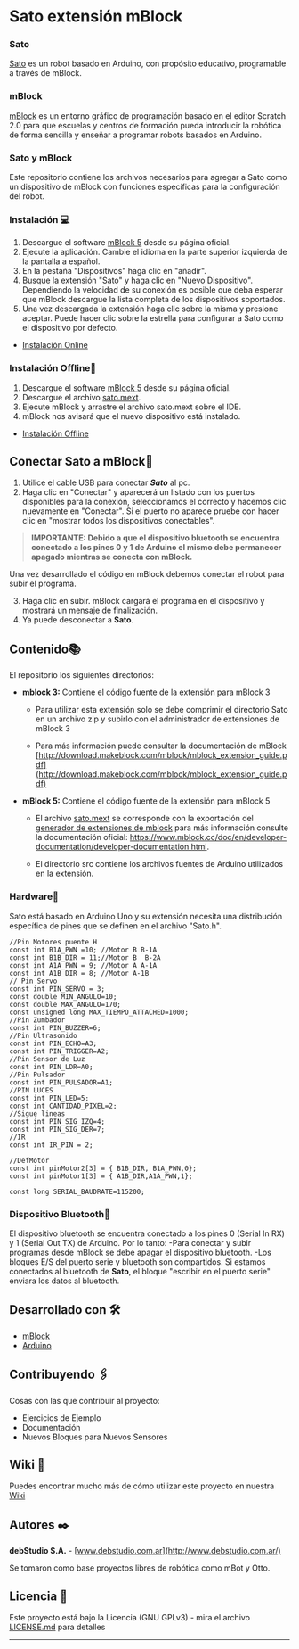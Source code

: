 # Sato extensión mBlock
### Sato 

[Sato](https://github.com/debstudio/Sato/wiki) es un robot basado en Arduino, con propósito educativo, programable a través de mBlock. 

### mBlock

[mBlock](https://www.mblock.cc/)  es un entorno gráfico de programación basado en el editor Scratch 2.0 para que escuelas y centros de formación pueda introducir la robótica de forma sencilla y enseñar a programar robots basados en Arduino.

### Sato y mBlock

Este repositorio contiene los archivos necesarios para agregar a Sato como un dispositivo de mBlock con funciones específicas para la configuración del robot.
 
### Instalación :computer:
1. Descargue el software [mBlock 5](https://www.mblock.cc/en-us/download/) desde su página oficial.
2. Ejecute la aplicación. Cambie el idioma en la parte superior izquierda de la pantalla a español.
3. En la pestaña "Dispositivos" haga clic en "añadir".
4. Busque la extensión "Sato" y haga clic en "Nuevo Dispositivo". Dependiendo la velocidad de su conexión es posible que deba esperar que mBlock descargue la lista completa de los dispositivos soportados.
5. Una vez descargada la extensión haga clic sobre la misma y presione aceptar. Puede hacer clic sobre la estrella para configurar a Sato como el dispositivo por defecto.

- [Instalación Online](https://github.com/debstudio/Sato/wiki/Instalaci%C3%B3n-Online)


### Instalación Offline:dvd:

1. Descargue el software [mBlock 5](https://www.mblock.cc/en-us/download/) desde su página oficial.
2. Descargue el archivo [sato.mext](https://github.com/debstudio/Sato/raw/master/mblock%205/sato.mext).
3. Ejecute mBlock y arrastre el archivo sato.mext sobre el IDE.
4. mBlock nos avisará que el nuevo dispositivo está instalado.

- [Instalación Offline](https://github.com/debstudio/Sato/wiki/Instalaci%C3%B3n-Offline)

## Conectar Sato a mBlock:electric_plug:
1. Utilice el cable USB para conectar ***Sato*** al pc.
2. Haga clic en "Conectar" y aparecerá un listado con los puertos disponibles para la conexión, seleccionamos el correcto y hacemos clic nuevamente en "Conectar". Si el puerto no aparece pruebe con hacer clic en "mostrar todos los dispositivos conectables".

> **IMPORTANTE: Debido a que el dispositivo bluetooth se encuentra conectado a los pines 0 y 1 de Arduino el mismo debe permanecer apagado mientras se conecta con mBlock.**

Una vez desarrollado el código en mBlock debemos conectar el robot para subir el programa.

3. Haga clic en subir. mBlock cargará el programa en el dispositivo y mostrará un mensaje de finalización.
4. Ya puede desconectar a **Sato**.


## Contenido:books:

El repositorio los siguientes directorios:
- **mblock 3:** Contiene el código fuente de la extensión para mBlock 3

  - Para utilizar esta extensión solo se debe comprimir el directorio Sato en un archivo zip y subirlo con el administrador de extensiones de mBlock 3 

  - Para más información puede consultar la documentación de mBlock [http://download.makeblock.com/mblock/mblock_extension_guide.pdf](http://download.makeblock.com/mblock/mblock_extension_guide.pdf)

- **mBlock 5:** Contiene el código fuente de la extensión para mBlock 5

  - El archivo [sato.mext](https://github.com/debstudio/Sato/raw/master/mblock%205/sato.mext) se corresponde con la exportación del [generador de extensiones de mblock](https://ext.mblock.cc/) para más información consulte la documentación oficial: https://www.mblock.cc/doc/en/developer-documentation/developer-documentation.html.
  
  - El directorio src contiene los archivos fuentes de Arduino utilizados en la extensión.


### Hardware🔧

Sato está basado en Arduino Uno y su extensión necesita una distribución específica de pines que se definen en el archivo "Sato.h".

```
//Pin Motores puente H
const int B1A_PWN =10; //Motor B B-1A
const int B1B_DIR = 11;//Motor B  B-2A
const int A1A_PWN = 9; //Motor A A-1A
const int A1B_DIR = 8; //Motor A-1B
// Pin Servo
const int PIN_SERVO = 3;
const double MIN_ANGULO=10;
const double MAX_ANGULO=170;
const unsigned long MAX_TIEMPO_ATTACHED=1000;
//Pin Zumbador
const int PIN_BUZZER=6;
//Pin Ultrasonido
const int PIN_ECHO=A3;
const int PIN_TRIGGER=A2;
//Pin Sensor de Luz
const int PIN_LDR=A0;
//Pin Pulsador
const int PIN_PULSADOR=A1;
//PIN LUCES
const int PIN_LED=5;
const int CANTIDAD_PIXEL=2;
//Sigue lineas 
const int PIN_SIG_IZQ=4;
const int PIN_SIG_DER=7;
//IR
const int IR_PIN = 2;

//DefMotor
const int pinMotor2[3] = { B1B_DIR, B1A_PWN,0};
const int pinMotor1[3] = { A1B_DIR,A1A_PWN,1};

const long SERIAL_BAUDRATE=115200;
```
### Dispositivo Bluetooth🔧

El dispositivo bluetooth se encuentra conectado a los pines 0 (Serial In RX) y 1 (Serial Out TX) de Arduino.
Por lo tanto:
 -Para conectar y subir programas desde mBlock se debe apagar el dispositivo bluetooth.
 -Los bloques E/S del puerto serie y bluetooth son compartidos. Si estamos conectados al bluetooth de **Sato**, el bloque "escribir en el puerto serie" enviara los datos al bluetooth.
 
## Desarrollado con 🛠️

* [mBlock](https://www.mblock.cc/en-us/) 
* [Arduino](https://www.arduino.cc/) 


## Contribuyendo 🖇️

Cosas con las que contribuir al proyecto:
- Ejercicios de Ejemplo
- Documentación
- Nuevos Bloques para Nuevos Sensores

## Wiki 📖

Puedes encontrar mucho más de cómo utilizar este proyecto en nuestra [Wiki](https://github.com/debstudio/Sato/wiki)


## Autores ✒️


**debStudio S.A.**  - [www.debstudio.com.ar](http://www.debstudio.com.ar/)

Se tomaron como base proyectos libres de robótica como mBot y Otto.

## Licencia 📄

Este proyecto está bajo la Licencia (GNU GPLv3) - mira el archivo [LICENSE.md](LICENSE.md) para detalles

---
